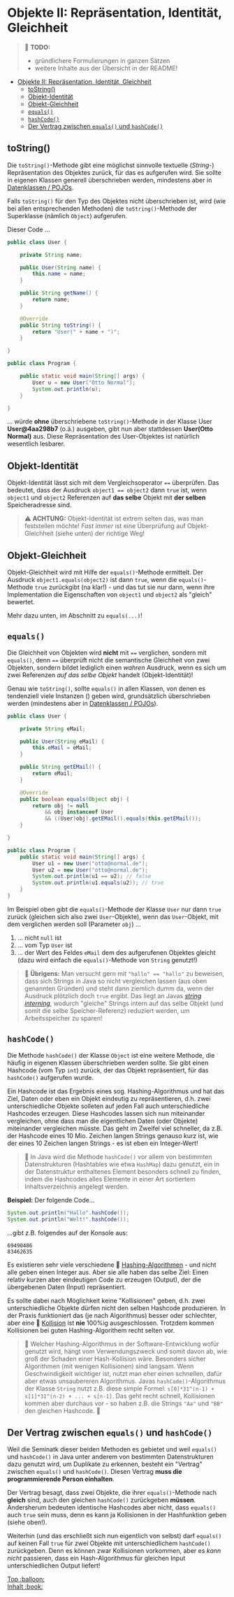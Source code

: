 # Objekte II: Repräsentation, Identität, Gleichheit

> :construction: **TODO:**  
> - gründlichere Formulierungen in ganzen Sätzen
> - weitere Inhalte aus der Übersicht in der README!

- [Objekte II: Repräsentation, Identität, Gleichheit](#objekte-ii-repräsentation-identität-gleichheit)
	- [toString()](#tostring)
	- [Objekt-Identität](#objekt-identität)
	- [Objekt-Gleichheit](#objekt-gleichheit)
	- [`equals()`](#equals)
	- [`hashCode()`](#hashcode)
	- [Der Vertrag zwischen `equals()` und `hashCode()`](#der-vertrag-zwischen-equals-und-hashcode)

## toString()

Die `toString()`-Methode gibt eine möglichst sinnvolle textuelle (_String_-) Repräsentation des Objektes zurück, für das es aufgerufen wird. Sie sollte in eigenen Klassen generell überschrieben werden, mindestens aber in [Datenklassen / POJOs](../Coding-Lingo.md#datenklasse).

Falls `toString()` für den Typ des Objektes nicht überschrieben ist, wird (wie bei allen entsprechenden Methoden) die `toString()`-Methode der Superklasse (nämlich `Object`) aufgerufen.

Dieser Code ...

```java
public class User {

	private String name;

	public User(String name) {
		this.name = name;
	}

	public String getName() {
		return name;
	}

	@Override
	public String toString() {
		return "User(" + name + ")";
	}

}

public class Program {

	public static void main(String[] args) {
		User u = new User("Otto Normal");
		System.out.println(u);
	}

}
```

... würde **ohne** überschriebene `toString()`-Methode in der Klasse User **User@4aa298b7** (o.ä.) ausgeben, gibt nun aber stattdessen **User(Otto Normal)** aus. Diese Repräsentation des User-Objektes ist natürlich wesentlich lesbarer.


## Objekt-Identität

Objekt-Identität lässt sich mit dem Vergleichsoperator `==` überprüfen. Das bedeutet, dass der Ausdruck `object1 == object2` dann `true` ist, wenn `object1` und `object2` Referenzen auf **das selbe** Objekt mit **der selben** Speicheradresse sind.

> :warning: **ACHTUNG:** Objekt-Identität ist extrem selten das, was man feststellen möchte! _Fast immer_ ist eine Überprüfung auf Objekt-Gleichheit (siehe unten) der richtige Weg!


## Objekt-Gleichheit

Objekt-Gleichheit wird mit Hilfe der `equals()`-Methode ermittelt. Der Ausdruck `object1.equals(object2)` ist dann `true`, wenn die `equals()`-Methode `true` zurückgibt (na klar!) - und das tut sie nur dann, wenn ihre Implementation die Eigenschaften von `object1` und `object2` als "gleich" bewertet.

Mehr dazu unten, im Abschnitt zu `equals(...)`!


## `equals()`

Die Gleichheit von Objekten wird **nicht** mit `==` verglichen, sondern mit `equals()`, denn `==` überprüft nicht die semantische Gleichheit von zwei Objekten, sondern bildet lediglich einen _wahren_ Ausdruck, wenn es sich um zwei Referenzen _auf das selbe Objekt_ handelt (Objekt-Identität)!  

Genau wie `toString()`, sollte `equals()` in allen Klassen, von denen es tendenziell viele Instanzen () geben wird, grundsätzlich überschrieben werden (mindestens aber in [Datenklassen / POJOs](../Coding-Lingo.md#datenklasse)).

```java
public class User {

	private String eMail;

	public User(String eMail) {
		this.eMail = eMail;
	}

	public String getEMail() {
		return eMail;
	}

	@Override
	public boolean equals(Object obj) {
		return obj != null
			&& obj instanceof User
			&& ((User)obj).getEMail().equals(this.getEMail());
	}

}

public class Program {
	public static void main(String[] args) {
		User u1 = new User("otto@normal.de");
		User u2 = new User("otto@normal.de");
		System.out.println(u1 == u2); // false
		System.out.println(u1.equals(u2)); // true
	}
}
```

Im Beispiel oben gibt die `equals()`-Methode der Klasse `User` nur dann `true` zurück (gleichen sich also zwei `User`-Objekte), wenn das `User`-Objekt, mit dem verglichen werden soll (Parameter `obj`) ...

1) ... nicht `null` ist
2) ... vom Typ `User` ist
3) ... der Wert des Feldes `eMail` dem des aufgerufenen Objektes gleicht (dazu wird einfach die `equals()`-Methode von `String` genutzt!)


> :speech_balloon: **Übrigens:** Man versucht gern mit `"hallo" == "hallo"` zu beweisen, dass sich Strings in Java so nicht vergleichen lassen (aus oben genannten Gründen) und steht dann ziemlich dumm da, wenn der Ausdruck plötzlich doch `true` ergibt. Das liegt an Javas _[string interning](https://stackoverflow.com/questions/10578984/what-is-java-string-interning)_, wodurch "gleiche" Strings intern auf das selbe Objekt (und somit die selbe Speicher-Referenz) reduziert werden, um Arbeitsspeicher zu sparen!


## `hashCode()`

Die Methode `hashCode()` der Klasse `Object` ist eine weitere Methode, die häufig in eigenen Klassen überschrieben werden sollte. Sie gibt einen Hashcode (vom Typ `int`) zurück, der das Objekt repräsentiert, für das `hashCode()` aufgerufen wurde.

Ein Hashcode ist das Ergebnis eines sog. Hashing-Algorithmus und hat das Ziel, Daten oder eben ein Objekt eindeutig zu repräsentieren, d.h. zwei unterschiedliche Objekte solleten auf jeden Fall auch unterschiedliche Hashcodes erzeugen. Diese Hashcodes lassen sich nun miteinander vergleichen, ohne dass man die eigentlichen Daten (oder Objekte) miteinander vergleichen müsste. Das geht im Zweifel viel schneller, da z.B. der Hashcode eines 10 Mio. Zeichen langen Strings genauso kurz ist, wie der eines 10 Zeichen langen Strings - es ist eben ein Integer-Wert!

> :speech_balloon: In Java wird die Methode `hashCode()` vor allem von bestimmten Datenstrukturen (Hashtables wie etwa `HashMap`) dazu genutzt, ein in der Datenstruktur enthaltenes Element besonders schnell zu finden, indem die Hashcodes alles Elemente in einer Art sortiertem Inhaltsverzeichnis angelegt werden.

**Beispiel:** Der folgende Code...

```java
System.out.println("Hallo".hashCode());
System.out.println("Welt!".hashCode());
```

...gibt z.B. folgendes auf der Konsole aus:

```
69490486
83462635
```

Es existieren sehr viele verschiedene :link: [Hashing-Algorithmen](https://de.wikipedia.org/wiki/Hashfunktion) - und nicht alle geben einen Integer aus. Aber sie alle haben das selbe Ziel: Einen relativ kurzen aber eindeutigen Code zu erzeugen (Output), der die übergebenen Daten (Input) repräsentiert.

Es sollte dabei nach Möglichkeit keine "Kollisionen" geben, d.h. zwei unterschiedliche Objekte dürfen nicht den selben Hashcode produzieren. In der Praxis funktioniert das (je nach Algorithmus) besser oder schlechter, aber eine :link: [Kollision](https://en.wikipedia.org/wiki/Collision_(computer_science)) ist **nie** 100%ig ausgeschlossen. Trotzdem kommen Kollisionen bei guten Hashing-Algorithem recht selten vor.

> :speech_balloon: Welcher Hashing-Algorithmus in der Software-Entwicklung wofür genutzt wird, hängt vom Verwendungszweck und somit davon ab, wie groß der Schaden einer Hash-Kollision wäre. Besonders sicher Algorithmen (mit wenigen Kollisionen) sind langsam. Wenn Geschwindigkeit wichtiger ist, nutzt man eher einen schnellen, dafür aber etwas unsaubereren Algorithmus. Javas `hashCode()`-Algorithmus der Klasse `String` nutzt z.B. diese simple Formel: `s[0]*31^(n-1) + s[1]*31^(n-2) + ... + s[n-1]`. Das geht recht schnell, Kollisionen kommen aber durchaus vor - so haben z.B. die Strings `"Aa"` und `"BB"` den gleichen Hashcode. 🤷


## Der Vertrag zwischen `equals()` und `hashCode()`

Weil die Seminatk dieser beiden Methoden es gebietet und weil `equals()` und `hashCode()` in Java unter anderem von bestimmten Datenstrukturen dazu genutzt wird, um Duplikate zu erkennen, besteht ein "Vertrag" zwischen `equals()` und `hashCode()`. Diesen Vertrag **muss die programmierende Person einhalten**.

Der Vertrag besagt, dass zwei Objekte, die ihrer `equals()`-Methode nach **gleich** sind, auch den gleichen `hashCode()` zurückgeben **müssen**. Andersherum bedeuten identische Hashcodes aber nicht, dass `equals()` auch `true` sein muss, denn es kann ja Kollisionen in der Hashfunktion geben (siehe oben!).

Weiterhin (und das erschließt sich nun eigentlich von selbst) darf `equals()` auf keinen Fall `true` für zwei Objekte mit unterschiedlichem `hashCode()` zurückgeben. Denn es können zwar Kollisionen vorkommen, aber es _kann nicht_ passieren, dass ein Hash-Algorithmus für gleichen Input unterschiedlichen Output liefert!





<!-- Dieses HTML-Snippet sollte am Ende jeder Seite stehen! -->
<div class="top-link">
    <a href="#" title="Zum Anfang scrollen!">Top :balloon:</a>
    <br/>
    <a href="https://dh-cologne.github.io/java-wegweiser#inhalt-book" title="Zurück zur Übersicht!">Inhalt :book:</a>
</div>
